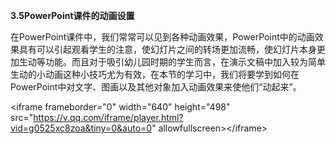 **3.5PowerPoint课件的动画设置**

在PowerPoint课件中，我们常常可以见到各种动画效果，PowerPoint中的动画效果具有可以引起观看学生的注意，使幻灯片之间的转场更加流畅，使幻灯片本身更加生动等功能。而且对于吸引幼儿园时期的学生而言，在演示文稿中加入较为简单生动的小动画这种小技巧尤为有效，在本节的学习中，我们将要学到如何在PowerPoint中对文字、图画以及其他对象加入动画效果来使他们“动起来”。

&lt;iframe frameborder="0" width="640" height="498" src="https://v.qq.com/iframe/player.html?vid=g0525xc8zoa&tiny=0&auto=0" allowfullscreen&gt;&lt;/iframe&gt;

